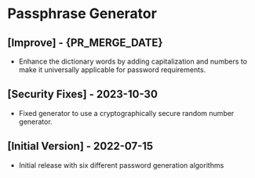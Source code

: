 # Passphrase Generator

## [Improve] - {PR_MERGE_DATE}

- Enhance the dictionary words by adding capitalization and numbers to make it universally applicable for password requirements.

## [Security Fixes] - 2023-10-30

- Fixed generator to use a cryptographically secure random number generator.


## [Initial Version] - 2022-07-15

- Initial release with six different password generation algorithms
